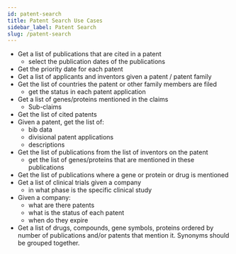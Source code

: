 ```yaml
---
id: patent-search
title: Patent Search Use Cases
sidebar_label: Patent Search
slug: /patent-search
---
```

* Get a list of publications that are cited in a patent
  * select the publication dates of the publications
* Get the priority date for each patent
* Get a list of applicants and inventors given a patent / patent family
* Get the list of countries the patent or other family members are filed
  * get the status in each patent application
* Get a list of genes/proteins mentioned in the claims
  * Sub-claims
* Get the list of cited patents
* Given a patent, get the list of:
  * bib data
  * divisional patent applications
  * descriptions
* Get the list of publications from the list of inventors on the patent
  * get the list of genes/proteins that are mentioned in these publications
* Get the list of publications where a gene or protein or drug is mentioned
* Get a list of clinical trials given a company
  * in what phase is the specific clinical study
* Given a company:
  * what are there patents
  * what is the status of each patent
  * when do they expire
* Get a list of drugs, compounds, gene symbols, proteins ordered by number of publications and/or patents that mention it. Synonyms should be grouped together.
